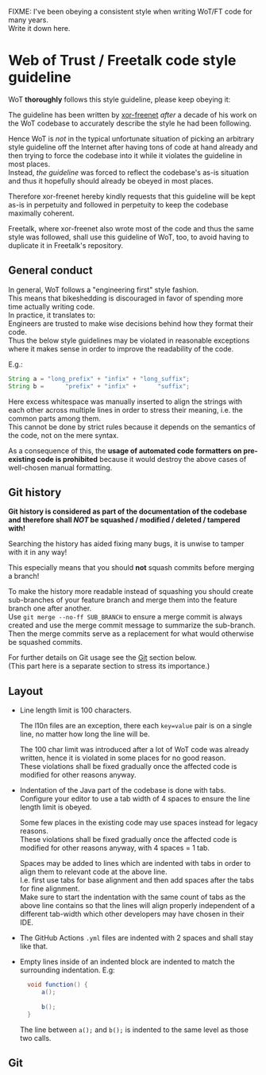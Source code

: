 FIXME: I've been obeying a consistent style when writing WoT/FT code for many years.  
Write it down here.
# Web of Trust / Freetalk code style guideline

WoT **thoroughly** follows this style guideline, please keep obeying it:

The guideline has been written by [xor-freenet](https://github.com/xor-freenet) *after* a decade of
his work on the WoT codebase to accurately describe the style he had been following.

Hence WoT is *not* in the typical unfortunate situation of picking an arbitrary style guideline off
the Internet after having tons of code at hand already and then trying to force the codebase into it
while it violates the guideline in most places.  
Instead, *the guideline* was forced to reflect the codebase's as-is situation and thus it hopefully
should already be obeyed in most places.

Therefore xor-freenet hereby kindly requests that this guideline will be kept as-is in perpetuity
and followed in perpetuity to keep the codebase maximally coherent.

Freetalk, where xor-freenet also wrote most of the code and thus the same style was followed, shall
use this guideline of WoT, too, to avoid having to duplicate it in Freetalk's repository.

## General conduct

In general, WoT follows a "engineering first" style fashion.  
This means that bikeshedding is discouraged in favor of spending more time actually writing code.  
In practice, it translates to:  
Engineers are trusted to make wise decisions behind how they format their code.  
Thus the below style guidelines may be violated in reasonable exceptions where it makes sense in
order to improve the readability of the code.  

E.g.:
```java
String a = "long_prefix" + "infix" + "long_suffix";
String b =      "prefix" + "infix" +      "suffix";
```

Here excess whitespace was manually inserted to align the strings with each other across multiple
lines in order to stress their meaning, i.e. the common parts among them.  
This cannot be done by strict rules because it depends on the semantics of the code, not on the
mere syntax.

As a consequence of this, the **usage of automated code formatters on pre-existing code is
prohibited** because it would destroy the above cases of well-chosen manual formatting.

## Git history

**Git history is considered as part of the documentation of the codebase and therefore shall
*NOT* be squashed / modified / deleted / tampered with!**

Searching the history has aided fixing many bugs, it is unwise to tamper with it in any way!

This especially means that you should **not** squash commits before merging a branch!

To make the history more readable instead of squashing you should create sub-branches of your
feature branch and merge them into the feature branch one after another.  
Use `git merge --no-ff SUB_BRANCH` to ensure a merge commit is always created and use the merge
commit message to summarize the sub-branch.  
Then the merge commits serve as a replacement for what would otherwise be squashed commits.

For further details on Git usage see the [Git](#git) section below.  
(This part here is a separate section to stress its importance.)

## Layout

- Line length limit is 100 characters.
  
  The l10n files are an exception, there each `key=value` pair is on a single line, no matter how
  long the line will be.
  
  The 100 char limit was introduced after a lot of WoT code was already written, hence it is violated
  in some places for no good reason.  
  These violations shall be fixed gradually once the affected code is modified for other reasons
  anyway.

- Indentation of the Java part of the codebase is done with tabs.  
  Configure your editor to use a tab width of 4 spaces to ensure the line length limit is obeyed.
  
  Some few places in the existing code may use spaces instead for legacy reasons.  
  These violations shall be fixed gradually once the affected code is modified for other reasons
  anyway, with 4 spaces = 1 tab.
  
  Spaces may be added to lines which are indented with tabs in order to align them to relevant code
  at the above line.  
  I.e. first use tabs for base alignment and then add spaces after the tabs for fine alignment.  
  Make sure to start the indentation with the same count of tabs as the above line contains so that
  the lines will align properly independent of a different tab-width which other developers may have
  chosen in their IDE.

- The GitHub Actions `.yml` files are indented with 2 spaces and shall stay like that.

- Empty lines inside of an indented block are indented to match the surrounding indentation. E.g:
  ```java
  	void function() {
  		a();
  		
  		b();
  	}
  ```
  The line between `a();` and `b();` is indented to the same level as those two calls.

## Git
